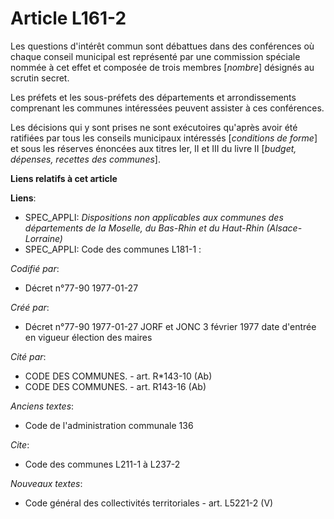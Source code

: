 # Article L161-2

Les questions d'intérêt commun sont débattues dans des conférences où chaque conseil municipal est représenté par une
commission spéciale nommée à cet effet et composée de trois membres [*nombre*] désignés au scrutin secret. 

Les préfets et les sous-préfets des départements et arrondissements comprenant les communes intéressées peuvent assister à
ces conférences. 

Les décisions qui y sont prises ne sont exécutoires qu'après avoir été ratifiées par tous les conseils municipaux intéressés
[*conditions de forme*] et sous les réserves énoncées aux titres Ier, II et III du livre II [*budget, dépenses, recettes des
communes*].

**Liens relatifs à cet article**

**Liens**:

  - SPEC_APPLI: *Dispositions non applicables aux communes des départements de la Moselle, du Bas-Rhin et du Haut-Rhin (Alsace-Lorraine)*
  - SPEC_APPLI: Code des communes L181-1 :

_Codifié par_:

  - Décret n°77-90 1977-01-27

_Créé par_:

  - Décret n°77-90 1977-01-27 JORF et JONC 3 février 1977 date d'entrée en vigueur élection des maires

_Cité par_:

  - CODE DES COMMUNES. - art. R*143-10 (Ab)
  - CODE DES COMMUNES. - art. R143-16 (Ab)

_Anciens textes_:

  - Code de l'administration communale 136

_Cite_:

  - Code des communes L211-1 à L237-2

_Nouveaux textes_:

  - Code général des collectivités territoriales - art. L5221-2 (V)

